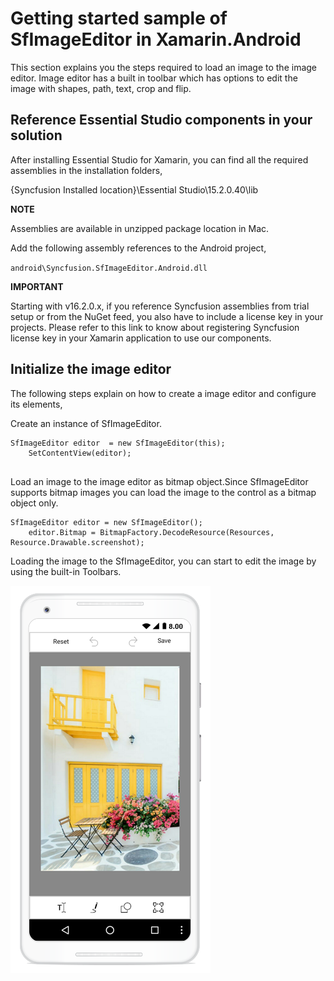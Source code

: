# Getting started sample of SfImageEditor in Xamarin.Android

This section explains you the steps required to load an image to the image editor. Image editor has a built in toolbar which has options to edit the image with shapes, path, text, crop and flip.

## Reference Essential Studio components in your solution
After installing Essential Studio for Xamarin, you can find all the required assemblies in the installation folders,

{Syncfusion Installed location}\Essential Studio\15.2.0.40\lib

**NOTE**

Assemblies are available in unzipped package location in Mac.

Add the following assembly references to the Android project,

`android\Syncfusion.SfImageEditor.Android.dll`

**IMPORTANT**

Starting with v16.2.0.x, if you reference Syncfusion assemblies from trial setup or from the NuGet feed, you also have to include a license key in your projects. Please refer to this link to know about registering Syncfusion license key in your Xamarin application to use our components.

## Initialize the image editor

The following steps explain on how to create a image editor and configure its elements,

Create an instance of SfImageEditor.
```
SfImageEditor editor  = new SfImageEditor(this);
    SetContentView(editor);
    
```
    
Load an image to the image editor as bitmap object.Since SfImageEditor supports bitmap images you can load the image to the control as a bitmap object only.
```
SfImageEditor editor = new SfImageEditor();
    editor.Bitmap = BitmapFactory.DecodeResource(Resources, Resource.Drawable.screenshot);
```  
Loading the image to the SfImageEditor, you can start to edit the image by using the built-in Toolbars.

![](gettingstarted.png)
